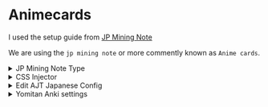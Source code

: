 Animecards
===

I used the setup guide from [JP Mining Note](https://arbyste.github.io/jp-mining-note/setup/) <br>

We are using the `jp mining note` or more commently known as `Anime cards`.

<details>
<summary>JP Mining Note Type</summary>

### Installing

The same steps are also found in the [guide](https://arbyste.github.io/jp-mining-note/setup/). <br>

#### Automatic way
If you have python installed and basic git and command line knowledge, <br> you can use the automatic method of installing the note type: <br>
``` 
git clone "https://github.com/arbyste/jp-mining-note.git"
cd jp-mining-note

:: Ensure you have Anki open, and with anki-connect running
:: Also ensure that you have python 3.10+ installed.
:: It *MAY* work with lower versions of python, but I make no such guarantee. ;)
python tools\install.py
```


#### Manual way
Download the Note Type: <br>
- Go to the [release page](https://github.com/arbyste/jp-mining-note/releases)
- Download `{version}-jpmn_example_cards.apkg`

Import the Note Type to Anki: <br>
- Open Anki
- Go to `File`
- `Import...` the `jpmn_example_cards.apkg`

Download the custom fonts: <br>
- Download the 4 `.otf` files from the [media folder](https://github.com/arbyste/jp-mining-note/tree/master/media)
- Click on the `.otf` file
- Click on the download button at the top right

Import the custom fonts to Anki: <br>
- Press `WinKey` + `r`
- Enter `%Appdata%`
- Navigate to `Anki2/YOUR_PROFILE_NAME/collections.media`
- Move the 4 `.otf` files into the `media folder`

#### Verfying the Note Type

See [JP Mining Note](https://arbyste.github.io/jp-mining-note/setup/)

You sould see a new deck `JPMN-Examples` in your collection. <br>
- Go to `Browse`
- Select `JPMN-Examples`
- Press `Preview`

View one of the cards an mkare sure, the card looks similar to the one in the pictures below: <br>

<img src="images/Verifying_JP_Note_Type_light.png" width="350"/> <br>
<img src="images/Verifying_JP_Note_Type_dark.png" width="350"/> <br>

(The following list is a one to one copy from the Setup Page from [JP Mining Note](https://arbyste.github.io/jp-mining-note/setup/))

1. The fonts should match with the above example. <br>If the fonts don't match, try restarting Anki. <br>If the fonts still don't match, the note was likely installed with "Option 2: The Manual Way". <br>Please verify you manually installed the fonts and placed them in the correct folder (see steps 3 and 4).

2. Notice how at the top left corner, the info circle (the "i" encased within the circle) is the default grey color. <br>If this circle is red or orange, there may be something wrong with the template. Please see this section for basic troubleshooting.

3. Clicking on the image to zoom should work out of the box. <br> Kanji hover may not work yet. If it doesn't work, read the Anki-Connect setup instructions on the next page. <br>If the image suddenly appears without a zoom animation, then you must [enable animations on Anki](https://arbyste.github.io/jp-mining-note/setupanki/#enable-animations-2161-2163).

4. If the furigana on your card seems to appear higher above the kanji compared to the picture, see the [Fix Ruby Positioning](https://arbyste.github.io/jp-mining-note/uicustomization/#fix-ruby-positioning-for-legacy-anki-versions) option.

5. If the frequency list on the top right appears to be squished (with no spacing between the elements) see the FAQ on [fixing the frequency list display](https://arbyste.github.io/jp-mining-note/faq/#the-frequency-list-display-looks-squished).


#### How do I use the JP Mining Note?

Please check how to use the jp mining note and how you can change the settings to suite your preferences. <br>
For that whatch the Videos under `Gui`, `Fields` and `Card Creation` form [JP Mining Note Homepage](https://arbyste.github.io/jp-mining-note/).

</details>
<details>
<summary>CSS Injector</summary>

For reference, see [CSS Injector by JP Mining Note](https://arbyste.github.io/jp-mining-note/setupanki/#css-injector).

[CSS Injector](https://ankiweb.net/shared/info/181103283) Number: `181103283`

Delete the old `field.css` and `editor.css`: <br>
- Press `WinKey` + `r`
- Enter `%Appdata%`
- Navigate to `Anki2\addons21\181103283\user_files`
- Delete `field.css` and `editor.css`

Or simply open a command prompt and:
```
:: be sure to change USERNAME to your computer username!

del "C:\Users\USERNAME\AppData\Roaming\Anki2\addons21\181103283\user_files\field.css"
del "C:\Users\USERNAME\AppData\Roaming\Anki2\addons21\181103283\user_files\editor.css"
```

Creating a Symbolic link to the new `field.css` and `editor.css`: <br>
**Make sure to change**: <br>
`USERNAME` to your computer username <br>
`PROFILENAME` to your Anki profile name <br>

Open cmd: <br>
- Press `WinKey`
- Enter `cmd`

After that **change the `USERNAME` and `PROFILENAME`!** <br>
and enter the following command: <br>
```
:: be sure to change USERNAME to your computer username and PROFILENAME to your Anki profile.
:: There are **two** USERNAME's to replace, and **one** PROFILENAME to replace
:: in the commands below.
:: Make sure to replace all the fields!

mklink "C:\Users\USERNAME\AppData\Roaming\Anki2\addons21\181103283\user_files\field.css" "C:\Users\USERNAME\AppData\Roaming\Anki2\PROFILENAME\collection.media\_field.css"
mklink "C:\Users\USERNAME\AppData\Roaming\Anki2\addons21\181103283\user_files\editor.css" "C:\Users\USERNAME\AppData\Roaming\Anki2\PROFILENAME\collection.media\_editor.css"
```

After that, restart Anki and check if your installation was successful; <br>
it should look like this:
<img src="images/CSS_Injector.png" width="350"/>

</details>
<details>
<summary>Edit AJT Japanese Config</summary>

Copy the AJT Japanese config from my [Dropbox](https://www.dropbox.com/scl/fi/eyuhq0hgvq8ceh7hbxpov/AJT_Japanese_Config.json?rlkey=zw6eyhob50fz4122pj5h7m53n&dl=0)

Go to: <br>
- `Tools`
- `Add-ons`
- select `AJT Japanese`
- click on `config`
- past the config from the dropbox into it
- restart anki that the changes take effect

</details>
<details>
<summary>Yomitan Anki settings</summary>

For reference, see [CSS Injector by JP Mining Note](https://arbyste.github.io/jp-mining-note/setupyomichan/#yomichan-fields).

Go to Anki and create a new deck for mining:
- Press `Add`
- Select the `Japanese Mining Note`
- Click on `Deck`
- Click on `Add`
- Create a new deck, e.g., "Mining"

For your information, if you want to create subdecks, you can easily do so by putting `::` in the name. For example, if you want to have a subdeck named "YouTube", you would add a deck named `Mining::YouTube`.

Go to Yomitan Setting: <br>
- Navigate to the `Anki` section
- Select `Anki card format...`
- Set `Deck` to your newly created Anki deck
- Set `Model` as `JP Mining Note`

For more settings, see how the [JP Mining Template works](https://arbyste.github.io/jp-mining-note/).

</details>